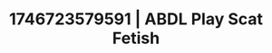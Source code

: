 ---
categories:
- Erotic audiobooks
- Kinky fairytales
- AI-generated
- Wet skin
- Tattooed beauties
- ASMR
- Soft domination
- Cosplay
image: /assets/images/1746723579591.jpg
layout: post
seo:
  description: Featured content with exclusive ABDL Play, Scat Fetish. HD images available.
  keywords: ABDL Play, Scat Fetish
  og_image: /assets/images/1746723579591.jpg
  schema_type: VisualArtwork
tags:
- ABDL Play
- Scat Fetish
- '#1746723579591'
title: 1746723579591 | ABDL Play Scat Fetish
---